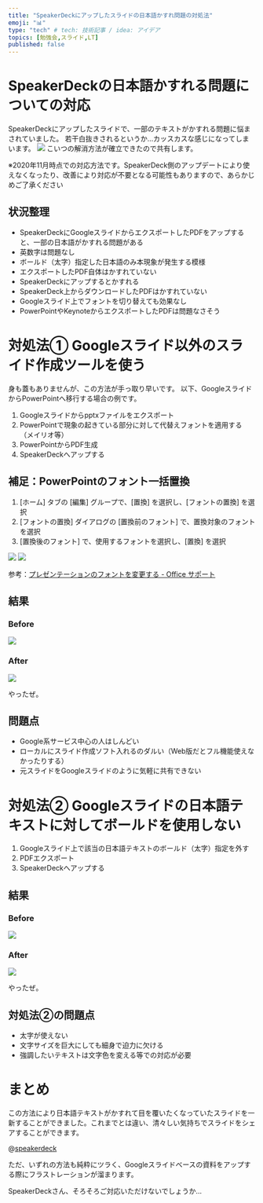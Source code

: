 ```yaml
---
title: "SpeakerDeckにアップしたスライドの日本語かすれ問題の対処法"
emoji: "📊"
type: "tech" # tech: 技術記事 / idea: アイデア
topics: [勉強会,スライド,LT]
published: false
---
```

# SpeakerDeckの日本語かすれる問題についての対応

SpeakerDeckにアップしたスライドで、一部のテキストがかすれる問題に悩まされていました。
若干白抜きされるというか…カッスカスな感じになってしまいます。
![](https://storage.googleapis.com/zenn-user-upload/wq7qm8usq7xnym0iqxlk0zsr37r9)
こいつの解消方法が確立できたので共有します。

※2020年11月時点での対応方法です。SpeakerDeck側のアップデートにより使えなくなったり、改善により対応が不要となる可能性もありますので、あらかじめご了承ください
## 状況整理
- SpeakerDeckにGoogleスライドからエクスポートしたPDFをアップすると、一部の日本語がかすれる問題がある
- 英数字は問題なし
- ボールド（太字）指定した日本語のみ本現象が発生する模様
- エクスポートしたPDF自体はかすれていない
- SpeakerDeckにアップするとかすれる
- SpeakerDeck上からダウンロードしたPDFはかすれていない
- Googleスライド上でフォントを切り替えても効果なし
- PowerPointやKeynoteからエクスポートしたPDFは問題なさそう

# 対処法① Googleスライド以外のスライド作成ツールを使う
身も蓋もありませんが、この方法が手っ取り早いです。
以下、GoogleスライドからPowerPointへ移行する場合の例です。
1. Googleスライドからpptxファイルをエクスポート
2. PowerPointで現象の起きている部分に対して代替えフォントを適用する（メイリオ等）
3. PowerPointからPDF生成
4. SpeakerDeckへアップする

## 補足：PowerPointのフォント一括置換
1. [ホーム] タブの [編集] グループで、[置換] を選択し、[フォントの置換] を選択
2. [フォントの置換] ダイアログの [置換前のフォント] で、置換対象のフォントを選択
3. [置換後のフォント] で、使用するフォントを選択し、[置換] を選択

![](https://storage.googleapis.com/zenn-user-upload/ggdods09mylvlcmbyztxxrovxk7m)
![](https://storage.googleapis.com/zenn-user-upload/qgi8n7wd3sujrzaxzan1y77r5mz3)

参考：[プレゼンテーションのフォントを変更する - Office サポート](https://support.microsoft.com/ja-jp/office/%E3%83%97%E3%83%AC%E3%82%BC%E3%83%B3%E3%83%86%E3%83%BC%E3%82%B7%E3%83%A7%E3%83%B3%E3%81%AE%E3%83%95%E3%82%A9%E3%83%B3%E3%83%88%E3%82%92%E5%A4%89%E6%9B%B4%E3%81%99%E3%82%8B-0109d7b7-4f3e-4d0a-b8a8-2604f21e977f)

## 結果
### Before
![](https://storage.googleapis.com/zenn-user-upload/i7bu6qw82a3u4gpwn7gqz0m4eauj)
### After
![](https://storage.googleapis.com/zenn-user-upload/pc5zuael0hclw09gdx2j8zy2td9k)

やったぜ。

## 問題点
- Google系サービス中心の人はしんどい
- ローカルにスライド作成ソフト入れるのダルい（Web版だとフル機能使えなかったりする）
- 元スライドをGoogleスライドのように気軽に共有できない

# 対処法② Googleスライドの日本語テキストに対してボールドを使用しない
1. Googleスライド上で該当の日本語テキストのボールド（太字）指定を外す
2. PDFエクスポート
3. SpeakerDeckへアップする

## 結果
### Before
![](https://storage.googleapis.com/zenn-user-upload/chbjwr4axaljvio7c6zyshozigiw)
### After
![](https://storage.googleapis.com/zenn-user-upload/rb7ck3dut2dwdrsv39w6j1os035b)

やったぜ。

## 対処法②の問題点
- 太字が使えない
- 文字サイズを巨大にしても細身で迫力に欠ける
- 強調したいテキストは文字色を変える等での対応が必要

# まとめ
この方法により日本語テキストがかすれて目を覆いたくなっていたスライドを一新することができました。これまでとは違い、清々しい気持ちでスライドをシェアすることができます。

@[speakerdeck](aaccded77fda443e969dce475bc1a95a)

ただ、いずれの方法も純粋にツラく、Googleスライドベースの資料をアップする際にフラストレーションが溜まります。

SpeakerDeckさん、そろそろご対応いただけないでしょうか…